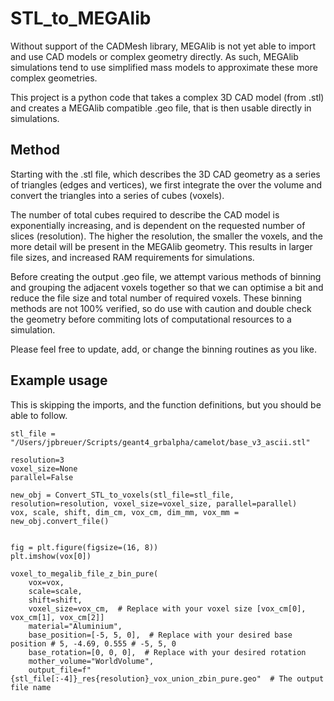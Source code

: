 # STL_to_MEGAlib

Without support of the CADMesh library, MEGAlib is not yet able to import and use CAD models or complex geometry directly. As such, MEGAlib simulations tend to use simplified mass models to approximate these more complex geometries.

This project is a python code that takes a complex 3D CAD model (from .stl) and creates a MEGAlib compatible .geo file, that is then usable directly in simulations.

## Method
Starting with the .stl file, which describes the 3D CAD geometry as a series of triangles (edges and vertices), we first integrate the over the volume and convert the triangles into a series of cubes (voxels). 

The number of total cubes required to describe the CAD model is exponentially increasing, and is dependent on the requested number of slices (resolution). The higher the resolution, the smaller the voxels, and the more detail will be present in the MEGAlib geometry. This results in larger file sizes, and increased RAM requirements for simulations.

Before creating the output .geo file, we attempt various methods of binning and grouping the adjacent voxels together so that we can optimise a bit and reduce the file size and total number of required voxels. These binning methods are not 100% verified, so do use with caution and double check the geometry before commiting lots of computational resources to a simulation.

Please feel free to update, add, or change the binning routines as you like.

## Example usage
This is skipping the imports, and the function definitions, but you should be able to follow.

```
stl_file = "/Users/jpbreuer/Scripts/geant4_grbalpha/camelot/base_v3_ascii.stl"

resolution=3
voxel_size=None
parallel=False

new_obj = Convert_STL_to_voxels(stl_file=stl_file, resolution=resolution, voxel_size=voxel_size, parallel=parallel)
vox, scale, shift, dim_cm, vox_cm, dim_mm, vox_mm = new_obj.convert_file()


fig = plt.figure(figsize=(16, 8))
plt.imshow(vox[0])

voxel_to_megalib_file_z_bin_pure(
	vox=vox,
	scale=scale,
	shift=shift,
	voxel_size=vox_cm,  # Replace with your voxel size [vox_cm[0], vox_cm[1], vox_cm[2]]
	material="Aluminium",
	base_position=[-5, 5, 0],  # Replace with your desired base position # 5, -4.69, 0.555 # -5, 5, 0
	base_rotation=[0, 0, 0],  # Replace with your desired rotation
	mother_volume="WorldVolume",
	output_file=f"{stl_file[:-4]}_res{resolution}_vox_union_zbin_pure.geo"  # The output file name
```

